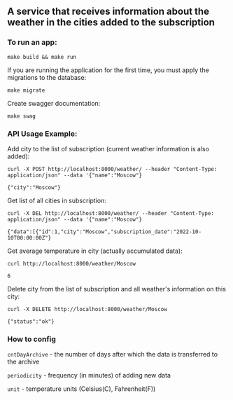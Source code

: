 ## A service that receives information about the weather in the cities added to the subscription

### To run an app:

```
make build && make run
```

If you are running the application for the first time, you must apply the migrations to the database:

```
make migrate
```

Create swagger documentation:

```
make swag
```

### API Usage Example:

Add city to the list of subscription (current weather information is also added):

```
curl -X POST http://localhost:8000/weather/ --header "Content-Type: application/json" --data '{"name":"Moscow"}
```
```
{"city":"Moscow"}
```

Get list of all cities in subscription:

```
curl -X DEL http://localhost:8000/weather/ --header "Content-Type: application/json" --data '{"name":"Moscow"}
```
```
{"data":[{"id":1,"city":"Moscow","subscription_date":"2022-10-10T00:00:00Z"}
```

Get average temperature in city (actually accumulated data):

```
curl http://localhost:8000/weather/Moscow
```

```
6
```

Delete city from the list of subscription and all weather's information on this city:

```
curl -X DELETE http://localhost:8000/weather/Moscow 
```
```
{"status":"ok"}
```

### How to config

```cntDayArchive``` - the number of days after which the data is transferred to the archive

```periodicity``` - frequency (in minutes) of adding new data

```unit``` - temperature units (Celsius(C), Fahrenheit(F))